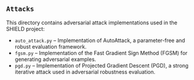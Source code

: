 ## `Attacks`  

This directory contains adversarial attack implementations used in the SHIELD project:

- `auto_attack.py` – Implementation of AutoAttack, a parameter-free and robust evaluation framework.
- `fgsm.py` – Implementation of the Fast Gradient Sign Method (FGSM) for generating adversarial examples.
- `pgd.py` – Implementation of Projected Gradient Descent (PGD), a strong iterative attack used in adversarial robustness evaluation.
